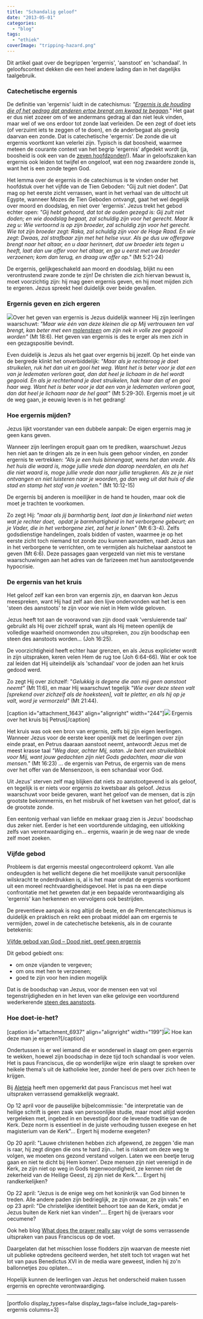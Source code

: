 ```yaml
---
title: "Schandalig geloof"
date: "2013-05-01"
categories: 
  - "blog"
tags: 
  - "ethiek"
coverImage: "tripping-hazard.png"
---
```


Dit artikel gaat over de begrippen 'ergernis', 'aanstoot' en 'schandaal'. In geloofscontext dekken die een heel andere lading dan in het dagelijks taalgebruik.

### Catechetische ergernis

De definitie van 'ergernis' luidt in de catechismus: _"_[_Ergernis is de houding die of het gedrag dat anderen ertoe brengt om kwaad te begaan_](http://rkdocumenten.nl/rkdocs/index.php?mi=600&doc=1&al=2284-2287)_."_ Het gaat er dus niet zozeer om of we andermans gedrag al dan niet leuk vinden, maar wel of we ons erdoor tot zonde laat verleiden. De een zegt of doet iets (of verzuimt iets te zeggen of te doen), en de anderbegaat als gevolg daarvan een zonde. Dat is catechetische 'ergernis'. De zonde die uit ergernis voortkomt kan velerlei zijn. Typisch is dat boosheid, waarmee meteen de courante context van het begrip 'ergernis' afgedekt wordt (ja, boosheid is ook een van de [zeven hoofdzonden](http://prentencatechismus.org/2011/01/17/twaalfde-artikel-vervolg-ik-geloof-in-het-eeuwig-leven/)!). Maar in geloofszaken kan ergernis ook leiden tot twijfel en ongeloof, wat een nog zwaardere zonde is, want het is een zonde tegen God.

Het lemma over de ergernis in de catechismus is te vinden onder het hoofdstuk over het vijfde van de Tien Geboden: "Gij zult niet doden". Dat mag op het eerste zicht verrassen, want in het verhaal van de uittocht uit Egypte, wanneer Mozes de Tien Geboden ontvangt, gaat het wel degelijk over moord en doodslag, en niet over 'ergernis'. Jezus trekt het gebod echter open: _"Gij hebt gehoord, dat tot de ouden gezegd is: Gij zult niet doden; en wie doodslag begaat, zal schuldig zijn voor het gerecht. Maar Ik zeg u: Wie vertoornd is op zijn broeder, zal schuldig zijn voor het gerecht. Wie tot zijn broeder zegt: Raka, zal schuldig zijn voor de Hoge Raad. En wie zegt: Dwaas, zal strafbaar zijn met het helse vuur. Als ge dus uw offergave brengt naar het altaar, en u daar herinnert, dat uw broeder iets tegen u heeft, laat dan uw offer voor het altaar, en ga u eerst met uw broeder verzoenen; kom dan terug, en draag uw offer op."_ (Mt 5:21-24)

De ergernis, gelijkgeschakeld aan moord en doodslag, blijkt nu een verontrustend zware zonde te zijn! De christen die zich hiervan bewust is, moet voorzichtig zijn: hij mag geen ergernis geven, en hij moet mijden zich te ergeren. Jezus spreekt heel duidelijk over beide gevallen.

### Ergernis geven en zich ergeren

![](images/molensteen-1024x359.jpg)Over het geven van ergernis is Jezus duidelijk wanneer Hij zijn leerlingen waarschuwt: _"Maar wie één van deze kleinen die op Mij vertrouwen ten val brengt, kan beter met een_ [_molensteen_](http://gelovenleren.wordpress.com/2011/04/19/molensteen/) _om zijn nek in volle zee gegooid worden"_ (Mt 18:6). Het geven van ergernis is des te erger als men zich in een gezagspositie bevindt.

Even duidelijk is Jezus als het gaat over ergernis bij jezelf. Op het einde van de bergrede klinkt het onverbiddelijk: _"Maar als je rechteroog je doet struikelen, ruk het dan uit en gooi het weg. Want het is beter voor je dat een van je ledematen verloren gaat, dan dat heel je lichaam in de hel wordt gegooid. En als je rechterhand je doet struikelen, hak haar dan af en gooi haar weg. Want het is beter voor je dat een van je ledematen verloren gaat, dan dat heel je lichaam naar de hel gaat"_ (Mt 5:29-30). Ergernis moet je uit de weg gaan, je eeuwig leven is in het gedrang!

### Hoe ergernis mijden?

Jezus lijkt voorstander van een dubbele aanpak: De eigen ergernis mag je geen kans geven.

Wanneer zijn leerlingen eropuit gaan om te prediken, waarschuwt Jezus hen niet aan te dringen als ze in een huis geen gehoor vinden, en zonder ergernis te vertrekken: _"Als je een huis binnengaat, wens het dan vrede. Als het huis die waard is, moge jullie vrede dan daarop neerdalen, en als het die niet waard is, moge jullie vrede dan naar jullie terugkeren. Als ze je niet ontvangen en niet luisteren naar je woorden, ga dan weg uit dat huis of die stad en stamp het stof van je voeten."_ (Mt 10:12-15)

De ergernis bij anderen is moeilijker in de hand te houden, maar ook die moet je trachten te voorkomen.

Zo zegt Hij: _"maar als jij barmhartig bent, laat dan je linkerhand niet weten wat je rechter doet,  opdat je barmhartigheid in het verborgene gebeurt; en je Vader, die in het verborgene ziet, zal het je lonen"_ (Mt 6:3-4). Zelfs godsdienstige handelingen, zoals bidden of vasten, waarmee je op het eerste zicht toch niemand tot zonde zou kunnen aanzetten, raadt Jezus aan in het verborgene te verrichten, om te vermijden als huichelaar aanstoot te geven (Mt 6:6). Deze passages gaan vergezeld van niet mis te verstane waarschuwingen aan het adres van de farizeeen met hun aanstootgevende hypocrisie.

### De ergernis van het kruis

Het geloof zelf kan een bron van ergernis zijn, en daarvan kon Jezus meespreken, want Hij had zelf aan den lijve ondervonden wat het is een 'steen des aanstoots' te zijn voor wie niet in Hem wilde geloven.

Jezus heeft tot aan de vooravond van zijn dood vaak 'versluierende taal' gebruikt als Hij over zichzelf sprak, want als Hij meteen openlijk de volledige waarheid onomwonden zou uitspreken, zou zijn boodschap een steen des aanstoots worden... (Joh 16:25).

De voorzichtigheid heeft echter haar grenzen, en als Jezus explicieter wordt in zijn uitspraken, keren velen Hem de rug toe (Joh 6:64-66). Wat er ook toe zal leiden dat Hij uiteindelijk als 'schandaal' voor de joden aan het kruis gedood werd.

Zo zegt Hij over zichzelf: "_Gelukkig is degene die aan mij geen aanstoot neemt"_ (Mt 11:6), en maar Hij waarschuwt tegelijk _"Wie over deze steen valt \[sprekend over zichzelf als de hoeksteen\], valt te pletter, en als hij op je valt, word je vermorzeld"_ (Mt 21:44).

\[caption id="attachment\_1643" align="alignright" width="244"\]![](images/jesus-rebukes-peter-244x300.jpg) Ergernis over het kruis bij Petrus\[/caption\]

Het kruis was ook een bron van ergernis, zelfs bij zijn eigen leerlingen. Wanneer Jezus voor de eerste keer openlijk met de leerlingen over zijn einde praat, en Petrus daaraan aanstoot neemt, antwoordt Jezus met de meest krasse taal _"Weg daar, achter Mij, satan. Je bent een struikelblok voor Mij, want jouw gedachten zijn niet Gods gedachten, maar die van mensen."_ (Mt 16:23) … de ergernis van Petrus, de ergernis van de mens over het offer van de Mensenzoon, is een schandaal voor God.

Uit Jezus' sterven zelf mag blijken dat niets zo aanstootgevend is als geloof, en tegelijk is er niets voor ergernis zo kwetsbaar als geloof. Jezus waarschuwt voor beide gevaren, want het geloof van de mensen, dat is zijn grootste bekommernis, en het misbruik of het kwetsen van het geloof, dat is de grootste zonde.  

Een eentonig verhaal van liefde en mekaar graag zien is Jezus' boodschap dus zeker niet. Eerder is het een voortdurende uitdaging, een uitlokking zelfs van verontwaardiging en... ergernis, waarin je de weg naar de vrede zelf moet zoeken.

### Vijfde gebod

Probleem is dat ergernis meestal ongecontroleerd opkomt. Van alle ondeugden is het wellicht degene die het moeilijkste vanuit persoonlijke wilskracht te onderdrukken is, al is het maar omdat de ergernis voortkomt uit een moreel rechtvaardigheidsgevoel. Het is pas na een diepe confrontatie met het geweten dat je een bepaalde verontwaardiging als 'ergernis' kan herkennen en vervolgens ook bestrijden.

De preventieve aanpak is nog altijd de beste, en de Prentencatechismus is duidelijk en praktisch en reikt een probaat middel aan om ergernis te vermijden, zowel in de catechetische betekenis, als in de courante betekenis:

[Vijfde gebod van God – Dood niet, geef geen ergernis](http://prentencatechismus.org/2011/02/10/de-geboden-vijfde-gebod-van-god-vervolg-dood-niet-geef-geen-ergernis-2/)

Dit gebod gebiedt ons:

- om onze vijanden te vergeven;
- om ons met hen te verzoenen;
- goed te zijn voor hen indien mogelijk

Dat is de boodschap van Jezus, voor de mensen een vat vol tegenstrijdigheden en in het leven van elke gelovige een voortdurend wederkerende [steen des aanstoots](http://nikolaassintobin.blogspot.be/2013/04/een-aanstootgevend-verhaal-van-vergeving.html "Nikolaas Sintobin - Een aanstootgevend verhaal van vergeving").

### Hoe doet-ie-het?

\[caption id="attachment\_6937" align="alignright" width="199"\]![](images/pope-francis-smiling-150x150.jpg) Hoe kan deze man je ergeren?\[/caption\]

Ondertussen is er wel iemand die er wonderwel in slaagt om geen ergernis te wekken, hoewel zijn boodschap in deze tijd toch schandaal is voor velen. Het is paus Franciscus, die op wonderlijke wijze  erin slaagt te spreken over heikele thema's uit de katholieke leer, zonder heel de pers over zich heen te krijgen.

Bij [Aleteia](http://www.aleteia.org/en/article/the-spell-of-pope-francis-1141001) heeft men opgemerkt dat paus Franciscus met heel wat uitspraken verrassend gemakkelijk wegraakt.

Op 12 april voor de pauselijke bijbelcommissie: "de interpretatie van de heilige schrift is geen zaak van persoonlijke studie, maar moet altijd worden vergeleken met, ingebed in en bevestigd door de levende traditie van de Kerk. Deze norm is essentieel in de juiste verhouding tussen exegese en het magisterium van de Kerk"... Ergert hij moderne exegeten?

Op 20 april: "Lauwe christenen hebben zich afgewend, ze zeggen 'die man is raar, hij zegt dingen die ons te hard zijn... het is riskant om deze weg te volgen, we moeten ons gezond verstand volgen. Laten we een beetje terug gaan en niet te dicht bij Hem komen'. Deze mensen zijn niet verenigd in de Kerk, ze zijn niet op weg in Gods tegenwoordigheid, ze kennen niet de zekerheid van de Heilige Geest, zij zijn niet de Kerk."... Ergert hij randkerkelijken?

Op 22 april: "Jezus is de enige weg om het koninkrijk van God binnen te treden. Alle andere paden zijn bedrieglijk, ze zijn onwaar, ze zijn vals." en op 23 april: "De christelijke identiteit behoort toe aan de Kerk, omdat je Jezus buiten de Kerk niet kan vinden".... Ergert hij de ijveraars voor oecumene?

Ook heb blog [What does the prayer really say](http://wdtprs.com/blog/2013/04/pope-francis-the-devil-and-you/?utm_source=rss&utm_medium=rss&utm_campaign=pope-francis-the-devil-and-you "Pope Francis, the Devil, and You") volgt de soms verrassende uitspraken van paus Franciscus op de voet.

Daargelaten dat het misschien losse flodders zijn waarvan de meeste niet uit publieke optredens geciteerd werden, het stelt toch tot vragen wat het lot van paus Benedictus XVI in de media ware geweest, indien hij zo'n ballonnetjes zou oplaten...

Hopelijk kunnen de leerlingen van Jezus het onderscheid maken tussen ergernis en oprechte verontwaardiging.

* * *

\[portfolio display\_types=false display\_tags=false include\_tag=parels-ergernis columns=3\]
